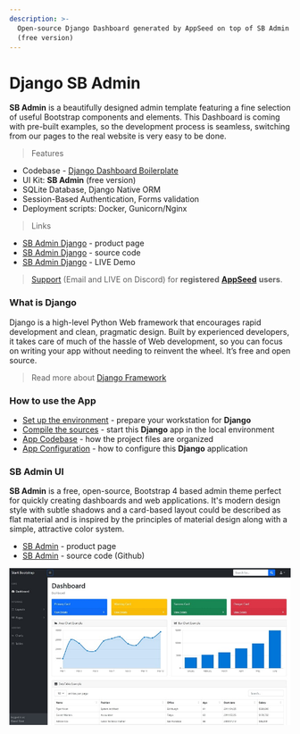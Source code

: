 ```yaml
---
description: >-
  Open-source Django Dashboard generated by AppSeed on top of SB Admin design
  (free version)
---
```


# Django SB Admin

**SB Admin** is a beautifully designed admin template featuring a fine selection of useful Bootstrap components and elements. This Dashboard is coming with pre-built examples, so the development process is seamless, switching from our pages to the real website is very easy to be done. 

> Features

* Codebase - [Django Dashboard Boilerplate](../../boilerplate-code/django-dashboard.md)
* UI Kit: **SB Admin** \(free version\)  
* SQLite Database, Django Native ORM
* Session-Based Authentication, Forms validation
* Deployment scripts: Docker, Gunicorn/Nginx 

> Links

* [SB Admin Django](https://appseed.us/admin-dashboards/django-dashboard-sb-admin) - product page
* [SB Admin Django](https://github.com/app-generator/django-dashboard-sb-admin) - source code
* [SB Admin Django](https://django-sb-admin.appseed-srv1.com/) - LIVE Demo 

> [Support](https://appseed.us/support) \(Email and LIVE on Discord\) for **registered** [**AppSeed**](https://appseed.us/) **users**.

### 

### What is Django

Django is a high-level Python Web framework that encourages rapid development and clean, pragmatic design. Built by experienced developers, it takes care of much of the hassle of Web development, so you can focus on writing your app without needing to reinvent the wheel. It’s free and open source.

> Read more about [Django Framework](../../content/what-is/django.md)



### How to use the App

* [Set up the environment](../../boilerplate-code/django-dashboard.md#environment-1) - prepare your workstation for **Django**
* [Compile the sources](../../boilerplate-code/django-dashboard.md#build-the-app-1) - start this **Django** app in the local environment
* [App Codebase](../../boilerplate-code/django-dashboard.md#app-codebase) - how the project files are organized
* [App Configuration](../../boilerplate-code/django-dashboard.md#app-configuration) - how to configure this **Django** application



### SB Admin UI

**SB Admin** is a free, open-source, Bootstrap 4 based admin theme perfect for quickly creating dashboards and web applications. It's modern design style with subtle shadows and a card-based layout could be described as flat material and is inspired by the principles of material design along with a simple, attractive color system.

* [SB Admin](https://startbootstrap.com/template/sb-admin) - product page
* [SB Admin](https://github.com/startbootstrap/startbootstrap-sb-admin) - source code \(Github\)

![SB Admin - Open-source Bootstrap Template](../../.gitbook/assets/sb-admin-bootstrap-dashboard.jpg)


